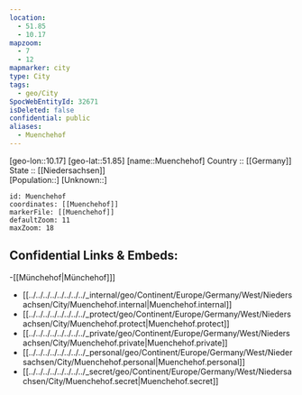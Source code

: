 ```yaml
---
location:
  - 51.85
  - 10.17
mapzoom:
  - 7
  - 12
mapmarker: city
type: City
tags:
  - geo/City
SpocWebEntityId: 32671
isDeleted: false
confidential: public
aliases:
  - Muenchehof
---
```

[geo-lon::10.17] 
[geo-lat::51.85] 
[name::Muenchehof] 
Country :: [[Germany]]  
State :: [[Niedersachsen]]  
[Population::] 
[Unknown::] 


```leaflet
id: Muenchehof
coordinates: [[Muenchehof]] 
markerFile: [[Muenchehof]] 
defaultZoom: 11 
maxZoom: 18
```


## Confidential Links & Embeds: 
-[[Münchehof|Münchehof]]]  
- [[../../../../../../../../_internal/geo/Continent/Europe/Germany/West/Niedersachsen/City/Muenchehof.internal|Muenchehof.internal]] 
- [[../../../../../../../../_protect/geo/Continent/Europe/Germany/West/Niedersachsen/City/Muenchehof.protect|Muenchehof.protect]] 
- [[../../../../../../../../_private/geo/Continent/Europe/Germany/West/Niedersachsen/City/Muenchehof.private|Muenchehof.private]] 
- [[../../../../../../../../_personal/geo/Continent/Europe/Germany/West/Niedersachsen/City/Muenchehof.personal|Muenchehof.personal]] 
- [[../../../../../../../../_secret/geo/Continent/Europe/Germany/West/Niedersachsen/City/Muenchehof.secret|Muenchehof.secret]] 
